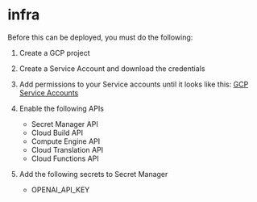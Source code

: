 # infra

Before this can be deployed, you must do the following:

1. Create a GCP project

2. Create a Service Account and download the credentials

3. Add permissions to your Service accounts until it looks like this: [GCP Service Accounts](.github/assets/gcp-service-account.png)

3. Enable the following APIs

   - Secret Manager API
   - Cloud Build API
   - Compute Engine API
   - Cloud Translation API
   - Cloud Functions API

4. Add the following secrets to Secret Manager

   - OPENAI_API_KEY
